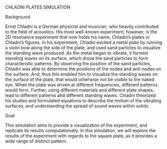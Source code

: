 CHLADNI PLATES SIMULATION

Background

Ernst Chladni is a German physicist and musician, who heavily contributed to the field of acoustics. His most well-known experiment, however, is the 2D resonance experiment that now holds his name, Chladni’s plates or Chladni’s figures. In his experiment, Chladni excited a metal plate by running a violin bow along the side of the plate, and used sand particles to visualize the standing wave produced. As the metal began to vibrate, it formed standing waves on its surface, which drove the sand particles to form characteristic patterns. By observing the position of the sand particles, Chladni was able to determine the positions of the nodes and anti-nodes on the surface. And, thus this enabled him to visualize the standing waves on the surface of the plate, that would otherwise not be visible to the naked eye. When the plate was driven at different frequencies, different patterns would form. Further, using different materials and different plate shapes, lead to different patterns and different standing waves. Chladni theorized his studies and formulated equations to describe the motion of the vibrating surfaces, and understanding the spread of sound waves within solids.

Goal

This simulation aims to provide a visualization of the experiment, and replicate its results computationally. In this simulation, we will explore the results of the experiment with regards to the square plate, as it provides a wide range of distinct pattern.
